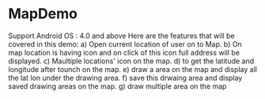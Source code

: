 # MapDemo
Support Android OS : 4.0 and above
Here are the features that will be covered in this demo:
 a) Open current location of user on to Map.
 b) On map location is having icon and on click of this icon full address will be displayed.
 c) Maultiple locations' icon on the map.
 d) to get the latitude and longitude after tounch on the map.
 e) draw a area on the map and display all the lat lon under the drawing area.
 f) save this drwaing area and display saved drawing areas on the map.
 g) draw multiple area on the map
 
